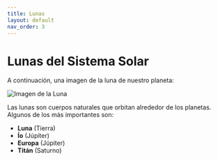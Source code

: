 ```yaml
---
title: Lunas
layout: default
nav_order: 3
---
```


# Lunas del Sistema Solar

A continuación, una imagen de la luna de nuestro planeta:

![Imagen de la Luna](https://upload.wikimedia.org/wikipedia/commons/thumb/d/dd/Full_Moon_Luc_Viatour.jpg/280px-Full_Moon_Luc_Viatour.jpg)

Las lunas son cuerpos naturales que orbitan alrededor de los planetas. Algunos de los más importantes son:

- **Luna** (Tierra)
- **Ío** (Júpiter)
- **Europa** (Júpiter)
- **Titán** (Saturno)
